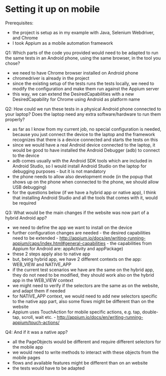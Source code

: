 # Setting it up on mobile

Prerequisites:
* the project is setup as in my example with Java, Selenium Webdriver, and Chrome
* I took Appium as a mobile automation framework 

Q1: Which parts of the code you provided would need to be adapted to run the same tests in an Android phone, using the same browser, in the tool you chose?

* we need to have Chrome browser installed on Android phone 
* chromedriver is already in the project
* since the existing setup of the tests runs the tests locally, we need to modify the configuration and make them run against the Appium server 
* this way, we can extend the DesiredCapabilities with a new DesiredCapability for Chrome using Android as platform name 

Q2: How could we run these tests in a physical Android phone connected to your laptop? Does the laptop need any extra software/hardware to run them properly?

* as far as I know from my current job, no special configuration is needed, because you just connect the device to the laptop and the framework recognizes that there is a device connected and starts the tests on this
* since we would have a real Android device connected to the laptop, it would be good to have installed the Android Debugger (adb) to connect to the device 
* adb comes usually with the Android SDK tools which are included in Android Studio, so I would install Android Studio on the laptop for debugging purposes - but it is not mandatory 
* the phone needs to allow also development mode (in the popup that shows up on the phone when connected to the phone, we should allow USB debugging) 
* for the questions below (if we have a hybrid app or native app), I think that installing Android Studio and all the tools that comes with it, would be required 

Q3: What would be the main changes if the website was now part of a hybrid Android app?

* we need to define the app we want to install on the device 
* further configuration changes are needed - the desired capabilities need to be extended - http://appium.io/docs/en/writing-running-appium/caps/index.html#general-capabilities - the capabilities from Appium for Android are: appActivity and appPackage) 
* these 2 steps apply also to native app
* but, being hybrid app, we have 2 different contexts on the app: WEB_VIEW and NATIVE_APP 
* if the current test scenarios we have are the same on the hybrid app, they do not need to be modified, they should work also on the hybrid app in the WEB_VIEW context 
* we might need to verify if the selectors are the same as on the website, and adapt them if needed
* for NATIVE_APP context, we would need to add new selectors specific to the native app part, also some flows might be different than on the website 
* Appium uses TouchAction for mobile specific actions, e.g. tap, double-tap, scroll, wait etc. - http://appium.io/docs/en/writing-running-appium/touch-actions/ 

Q4: And if it was a native app?

* all the PageObjects would be different and require different selectors for the mobile app 
* we would need to write methods to interact with these objects from the mobile pages 
* flows and available features might be different than on an website 
* the tests would have to be adapted 

